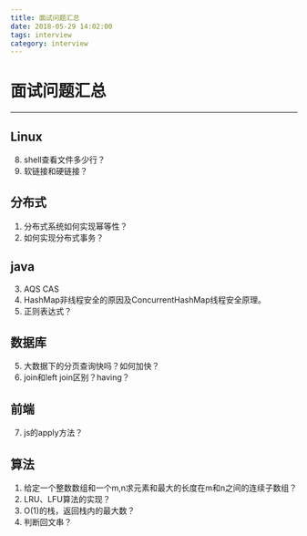 ```yaml
---
title: 面试问题汇总
date: 2018-05-29 14:02:00
tags: interview
category: interview
---
```

# 面试问题汇总
------------------------------
## Linux
8. shell查看文件多少行？
9. 软链接和硬链接？


## 分布式
1. 分布式系统如何实现幂等性？
2. 如何实现分布式事务？


## java
3. AQS CAS
4. HashMap非线程安全的原因及ConcurrentHashMap线程安全原理。
9. 正则表达式？


## 数据库
5. 大数据下的分页查询快吗？如何加快？
6. join和left join区别？having？

## 前端
7. js的apply方法？

## 算法
1. 给定一个整数数组和一个m,n求元素和最大的长度在m和n之间的连续子数组？
2. LRU、LFU算法的实现？
3. O(1)的栈，返回栈内的最大数？
4. 判断回文串？

